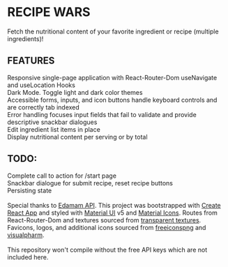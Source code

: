 # RECIPE WARS

Fetch the nutritional content of your favorite ingredient or recipe (multiple ingredients)!

## FEATURES

Responsive single-page application with React-Router-Dom useNavigate and useLocation Hooks \
Dark Mode. Toggle light and dark color themes \
Accessible forms, inputs, and icon buttons handle keyboard controls and are correctly tab indexed \
Error handling focuses input fields that fail to validate and provide descriptive snackbar dialogues \
Edit ingredient list items in place \
Display nutritional content per serving or by total

## TODO:

Complete call to action for /start page \
Snackbar dialogue for submit recipe, reset recipe buttons \
Persisting state \
\
Special thanks to [Edamam API](https://developer.edamam.com/attribution). This project was bootstrapped with [Create React App](https://github.com/facebook/create-react-app) and styled with [Material UI](https://mui.com/) v5 and [Material Icons](https://mui.com/material-ui/material-icons/). Routes from React-Router-Dom and textures sourced from [transparent textures](https://www.transparenttextures.com/). Favicons, logos, and additional icons sourced from [freeiconspng](https://www.freeiconspng.com/) and [visualpharm](https://www.visualpharm.com/free-icons/). \
\
This repository won't compile without the free API keys which are not included here.

